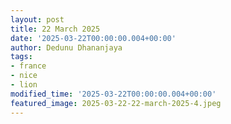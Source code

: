 ```yaml
---
layout: post
title: 22 March 2025
date: '2025-03-22T00:00:00.004+00:00'
author: Dedunu Dhananjaya
tags:
- france 
- nice 
- lion
modified_time: '2025-03-22T00:00:00.004+00:00'
featured_image: 2025-03-22-22-march-2025-4.jpeg
---
```

